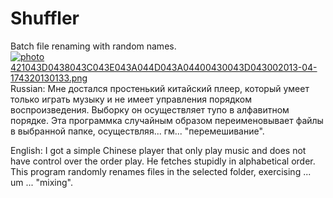 Shuffler
========

Batch file renaming with random names.
<a href="http://s1199.photobucket.com/user/Akki-87/media/421043D0438043C043E043A044D043A04400430043D043002013-04-174320130133.png.html" target="_blank"><img src="http://i1199.photobucket.com/albums/aa470/Akki-87/421043D0438043C043E043A044D043A04400430043D043002013-04-174320130133.png" border="0" alt=" photo 421043D0438043C043E043A044D043A04400430043D043002013-04-174320130133.png"/></a>
Russian:
Мне достался простенький китайский плеер, который умеет только играть музыку и не имеет управления порядком воспроизведения. Выборку он осуществляет тупо в алфавитном порядке. Эта программка случайным образом переименовывает файлы в выбранной папке, осуществляя... гм... "перемешивание".

English:
I got a simple Chinese player that only play music and does not have control over the order play. He fetches stupidly in alphabetical order. This program randomly renames files in the selected folder, exercising ... um ... "mixing".
